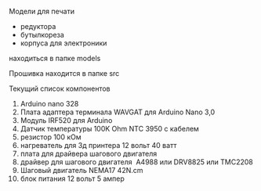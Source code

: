 Модели для печати

* редуктора 
* бутылкореза 
* корпуса для электроники 

находиться в папке models

Прошивка находится в папке src


Текущий список компонентов 

1. Arduino nano 328
1. Плата адаптера терминала WAVGAT для Arduino Nano 3,0
1. Модуль IRF520 для Arduino
1. Датчик температуры 100K Ohm NTC 3950 с кабелем
1. резистор 100 кОм
1. нагреватель для 3д принтера 12 вольт 40 ватт 
1. плата для драйвера шагового двигателя 
1. драйвер для шагового двигателя  A4988 или DRV8825 или TMC2208
1. Шаговый двигатель NEMA17 42N.cm 
1. блок питания 12 вольт 5 ампер 
